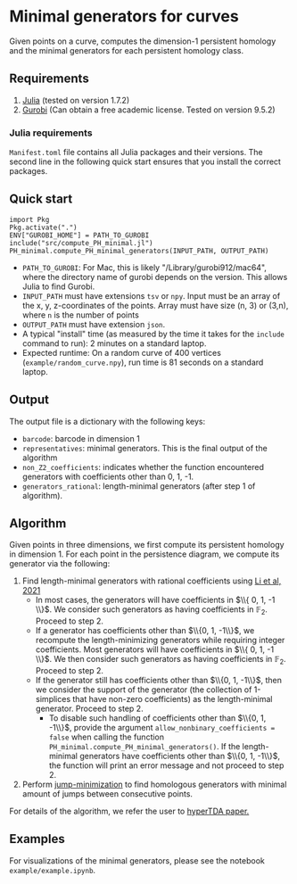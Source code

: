 # Minimal generators for curves
Given points on a curve, computes the dimension-1 persistent homology and the minimal generators for each persistent homology class. 

## Requirements
1. [Julia](https://julialang.org/downloads/) (tested on version 1.7.2)
2. [Gurobi](https://www.gurobi.com/academia/academic-program-and-licenses/) (Can obtain a free academic license. Tested on version 9.5.2)

### Julia requirements
`Manifest.toml` file contains all Julia packages and their versions. The second line in the following quick start ensures that you install the correct packages. 

## Quick start

```
import Pkg
Pkg.activate(".")
ENV["GUROBI_HOME"] = PATH_TO_GUROBI
include("src/compute_PH_minimal.jl")
PH_minimal.compute_PH_minimal_generators(INPUT_PATH, OUTPUT_PATH)
```
* `PATH_TO_GUROBI`: For Mac, this is likely "/Library/gurobi912/mac64", where the directory name of gurobi depends on the version. This allows Julia to find Gurobi. 
* `INPUT_PATH` must have extensions `tsv` or `npy`. Input must be an array of the x, y, z-coordinates of the points. Array must have size (n, 3) or (3,n), where `n` is the number of points
* `OUTPUT_PATH` must have extension `json`.
* A typical "install" time (as measured by the time it takes for the `include` command to run): 2 minutes on a standard laptop. 
* Expected runtime: On a random curve of 400 vertices (`example/random_curve.npy`), run time is 81 seconds on a standard laptop. 

## Output
The output file is a dictionary with the following keys:
* `barcode`: barcode in dimension 1
* `representatives`: minimal generators. This is the final output of the algorithm 
* `non_Z2_coefficients`: indicates whether the function encountered generators with coefficients other than 0, 1, -1. 
* `generators_rational`: length-minimal generators (after step 1 of algorithm).

## Algorithm 
Given points in three dimensions, we first compute its persistent homology in dimension 1. For each point in the persistence diagram, we compute its generator via the following:

1. Find length-minimal generators with rational coefficients using [Li et al, 2021](https://github.com/TDAMinimalGeneratorResearch/minimal-generator) 
	* In most cases, the generators will have coefficients in $\\{ 0, 1, -1 \\}$. We consider such generators as having coefficients in $\mathbb{F}_2$. Proceed to step 2.
	* If a generator has coefficients other than $\\{0, 1, -1\\}$, we recompute the length-minimizing generators while requiring integer coefficients. Most generators will have coefficients in $\\{ 0, 1, -1 \\}$. We then consider such generators as having coefficients in $\mathbb{F}_2$. Proceed to step 2.
	* If the generator still has coefficients other than $\\{0, 1, -1\\}$, then we consider the support of the generator (the collection of 1-simplices that have non-zero coefficients) as the length-minimal generator. Proceed to step 2.
		* To disable such handling of coefficients other than $\\{0, 1, -1\\}$, provide the argument `allow_nonbinary_coefficients = false` when calling the function `PH_minimal.compute_PH_minimal_generators()`. If the length-minimal generators have coefficients other than $\\{0, 1, -1\\}$, the function will print an error message and not proceed to step 2.
2. Perform [jump-minimization](https://dl.acm.org/doi/pdf/10.4108/eai.3-12-2015.2262453) to find homologous generators with minimal amount of jumps between consecutive points. 

For details of the algorithm, we refer the user to  [hyperTDA paper.](https://arxiv.org/abs/2210.07545)


## Examples
For visualizations of the minimal generators, please see the notebook `example/example.ipynb`.
